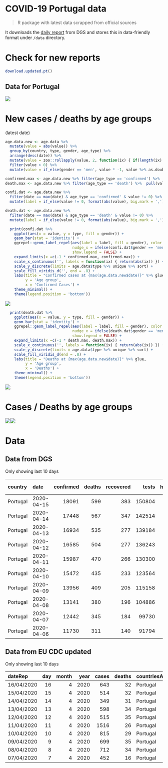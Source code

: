 COVID-19 Portugal data
================

> R package with latest data scrapped from official sources

It downloads the [daily
report](https://covid19.min-saude.pt/relatorio-de-situacao/) from DGS
and stores this in data-friendly format under `/data` directory.

# Check for new reports

``` r
download.updated.pt()
```

## Data for Portugal

![](README_files/figure-gfm/unnamed-chunk-6-1.svg)<!-- -->

# New cases / deaths by age groups

(latest date)

``` r
age.data.new <- age.data %>% 
  mutate(value = abs(value)) %>% 
  group_by(country, type, gender, age_type) %>% 
  arrange(desc(date)) %>% 
  mutate(value = zoo::rollapply(value, 2, function(ix) { if(length(ix) <= 1) { return(ix) } else { ix[1] - sum(ix[-1]) } }, fill = c(0, 0, 0), align = 'left', partial = TRUE)) %>%
  filter(value > 0) %>% 
  mutate(value = if_else(gender == 'men', value * -1, value %>% as.double))

confirmed.max <- age.data.new %>% filter(age_type == 'confirmed') %>%  pull(value) %>% max
death.max <- age.data.new %>% filter(age_type == 'death') %>%  pull(value) %>% max

confi.dat <- age.data.new %>% 
  filter(date == max(date) & age_type == 'confirmed' & value != 0) %>% 
  mutate(label = if_else(value != 0, format(abs(value), big.mark = ','), NA_character_))

death.dat <- age.data.new %>% 
  filter(date == max(date) & age_type == 'death' & value != 0) %>% 
  mutate(label = if_else(value != 0, format(abs(value), big.mark = ','), NA_character_))

  print(confi.dat %>%
    ggplot(aes(x = value, y = type, fill = gender)) +
    geom_bar(stat = 'identity') + 
    ggrepel::geom_label_repel(aes(label = label, fill = gender), color = 'white', direction = 'x', seed = 1985, size = 3.5,
                              nudge_x = ifelse(confi.dat$gender == 'men', -1, 1),
                              show.legend = FALSE) +
    expand_limits(x =c(-1 * confirmed.max, confirmed.max)) +
    scale_x_continuous('', labels = function(ix) { return(abs(ix)) }) +
    scale_y_discrete(limits = age.data$type %>% unique %>% sort) + 
    scale_fill_viridis_d('', end = .8) + 
    labs(title = "Confirmed cases at {max(age.data.new$date)}" %>% glue,
         y = 'Age group',
         x = 'Confirmed Cases') +
    theme_minimal() + 
    theme(legend.position = 'bottom'))
```

![](README_files/figure-gfm/unnamed-chunk-7-1.svg)<!-- -->

``` r
  print(death.dat %>%
    ggplot(aes(x = value, y = type, fill = gender)) +
    geom_bar(stat = 'identity') + 
    ggrepel::geom_label_repel(aes(label = label, fill = gender), color = 'white', direction = 'x', seed = 1985, size = 3.5,
                              nudge_x = ifelse(death.dat$gender == 'men', -1, 1),
                              show.legend = FALSE) +
    expand_limits(x =c(-1 * death.max, death.max)) +
    scale_x_continuous('', labels = function(ix) { return(abs(ix)) }) +
    scale_y_discrete(limits = age.data$type %>% unique %>% sort) + 
    scale_fill_viridis_d(end = .8) + 
    labs(title = "Deaths at {max(age.data.new$date)}" %>% glue,
         y = 'Age group',
         x = 'Deaths') +
    theme_minimal() + 
    theme(legend.position = 'bottom'))
```

![](README_files/figure-gfm/unnamed-chunk-7-2.svg)<!-- -->

# Cases / Deaths by age groups

![](README_files/figure-gfm/unnamed-chunk-8-1.svg)<!-- -->![](README_files/figure-gfm/unnamed-chunk-8-2.svg)<!-- -->

# Data

## Data from DGS

Only showing last 10
days

| country  | date       | confirmed | deaths | recovered |  tests | hospitalized | in.icu | confirmed\_m\_00-09 | confirmed\_w\_00-09 | confirmed\_m\_10-19 | confirmed\_w\_10-19 | confirmed\_m\_20-29 | confirmed\_w\_20-29 | confirmed\_m\_30-39 | confirmed\_w\_30-39 | confirmed\_m\_40-49 | confirmed\_w\_40-49 | confirmed\_m\_50-59 | confirmed\_w\_50-59 | confirmed\_m\_60-69 | confirmed\_w\_60-69 | confirmed\_m\_70-79 | confirmed\_w\_70-79 | confirmed\_m\_80+ | confirmed\_w\_80+ | death\_m\_00-09 | death\_w\_00-09 | death\_m\_10-19 | death\_w\_10-19 | death\_m\_20-29 | death\_w\_20-29 | death\_m\_30-39 | death\_w\_30-39 | death\_m\_40-49 | death\_w\_40-49 | death\_m\_50-59 | death\_w\_50-59 | death\_m\_60-69 | death\_w\_60-69 | death\_m\_70-79 | death\_w\_70-79 | death\_m\_80+ | death\_w\_80+ |
| :------- | :--------- | --------: | -----: | --------: | -----: | -----------: | -----: | ------------------: | ------------------: | ------------------: | ------------------: | ------------------: | ------------------: | ------------------: | ------------------: | ------------------: | ------------------: | ------------------: | ------------------: | ------------------: | ------------------: | ------------------: | ------------------: | ----------------: | ----------------: | --------------: | --------------: | --------------: | --------------: | --------------: | --------------: | --------------: | --------------: | --------------: | --------------: | --------------: | --------------: | --------------: | --------------: | --------------: | --------------: | ------------: | ------------: |
| Portugal | 2020-04-15 |     18091 |    599 |       383 | 150804 |         1200 |    208 |                 151 |                 153 |                 220 |                 250 |                 754 |                1144 |                1049 |                1457 |                1221 |                1903 |                1243 |                1890 |                1030 |                1212 |                 833 |                 840 |               920 |              1821 |               0 |               0 |               0 |               0 |               0 |               0 |               0 |               0 |               2 |               5 |              13 |               5 |              39 |              19 |              76 |              49 |           173 |           218 |
| Portugal | 2020-04-14 |     17448 |    567 |       347 | 142514 |         1227 |    218 |                 143 |                 147 |                 210 |                 241 |                 726 |                1094 |                1025 |                1397 |                1176 |                1829 |                1211 |                1817 |                 995 |                1173 |                 802 |                 824 |               884 |              1754 |               0 |               0 |               0 |               0 |               0 |               0 |               0 |               0 |               2 |               5 |              13 |               5 |              39 |              17 |              71 |              45 |           162 |           208 |
| Portugal | 2020-04-13 |     16934 |    535 |       277 | 139184 |         1187 |    188 |                 137 |                 147 |                 206 |                 229 |                 704 |                1059 |                1010 |                1362 |                1159 |                1773 |                1180 |                1762 |                 986 |                1120 |                 784 |                 781 |               859 |              1676 |               0 |               0 |               0 |               0 |               0 |               0 |               0 |               0 |               1 |               5 |              13 |               4 |              37 |              16 |              68 |              43 |           154 |           194 |
| Portugal | 2020-04-12 |     16585 |    504 |       277 | 136243 |         1177 |    228 |                 136 |                 147 |                 201 |                 229 |                 681 |                1030 |                 995 |                1329 |                1143 |                1752 |                1163 |                1728 |                 972 |                1101 |                 767 |                 750 |               845 |              1616 |               0 |               0 |               0 |               0 |               0 |               0 |               0 |               0 |               1 |               4 |              13 |               3 |              35 |              13 |              68 |              40 |           147 |           180 |
| Portugal | 2020-04-11 |     15987 |    470 |       266 | 130300 |         1175 |    233 |                 133 |                 132 |                 191 |                 224 |                 657 |                 982 |                 966 |                1290 |                1116 |                1701 |                1127 |                1665 |                 945 |                1065 |                 746 |                 714 |               816 |              1517 |               0 |               0 |               0 |               0 |               0 |               0 |               0 |               0 |               1 |               3 |              13 |               3 |              35 |              13 |              62 |              38 |           141 |           161 |
| Portugal | 2020-04-10 |     15472 |    435 |       233 | 123564 |         1179 |    226 |                 126 |                 119 |                 186 |                 214 |                 649 |                 959 |                 954 |                1261 |                1094 |                1641 |                1093 |                1619 |                 924 |                1035 |                 724 |                 682 |               777 |              1415 |               0 |               0 |               0 |               0 |               0 |               0 |               0 |               0 |               1 |               3 |              10 |               2 |              31 |              12 |              57 |              35 |           133 |           151 |
| Portugal | 2020-04-09 |     13956 |    409 |       205 | 115158 |         1173 |    241 |                 105 |                 101 |                 161 |                 190 |                 598 |                 846 |                 872 |                1141 |                1000 |                1483 |                1005 |                1452 |                 842 |                 938 |                 676 |                 608 |               703 |              1235 |               0 |               0 |               0 |               0 |               0 |               0 |               0 |               0 |               1 |               3 |               8 |               2 |              30 |              12 |              54 |              34 |           126 |           139 |
| Portugal | 2020-04-08 |     13141 |    380 |       196 | 104886 |         1211 |    245 |                  97 |                  95 |                 148 |                 175 |                 567 |                 796 |                 831 |                1093 |                 957 |                1423 |                 966 |                1386 |                 814 |                 896 |                 658 |                 568 |               619 |              1052 |               0 |               0 |               0 |               0 |               0 |               0 |               0 |               0 |               1 |               3 |               8 |               2 |              26 |              12 |              53 |              34 |           116 |           125 |
| Portugal | 2020-04-07 |     12442 |    345 |       184 |  99730 |         1180 |    271 |                  92 |                  87 |                 140 |                 166 |                 538 |                 756 |                 797 |                1021 |                 901 |                1338 |                 920 |                1296 |                 769 |                 845 |                 629 |                 530 |               605 |              1012 |               0 |               0 |               0 |               0 |               0 |               0 |               0 |               0 |               1 |               3 |               7 |               2 |              25 |              10 |              50 |              28 |           105 |           114 |
| Portugal | 2020-04-06 |     11730 |    311 |       140 |  91794 |         1099 |    270 |                  87 |                  87 |                 130 |                 155 |                 507 |                 708 |                 768 |                 963 |                 860 |                1269 |                 883 |                1217 |                 733 |                 802 |                 599 |                 503 |               562 |               897 |               0 |               0 |               0 |               0 |               0 |               0 |               0 |               0 |               1 |               3 |               6 |               2 |              22 |               7 |              45 |              26 |           100 |            99 |

## Data from EU CDC updated

Only showing last 10
days

| dateRep    | day | month | year | cases | deaths | countriesAndTerritories | geoId | countryterritoryCode | popData2018 |
| :--------- | --: | ----: | ---: | ----: | -----: | :---------------------- | :---- | :------------------- | ----------: |
| 16/04/2020 |  16 |     4 | 2020 |   643 |     32 | Portugal                | PT    | PRT                  |    10281762 |
| 15/04/2020 |  15 |     4 | 2020 |   514 |     32 | Portugal                | PT    | PRT                  |    10281762 |
| 14/04/2020 |  14 |     4 | 2020 |   349 |     31 | Portugal                | PT    | PRT                  |    10281762 |
| 13/04/2020 |  13 |     4 | 2020 |   598 |     34 | Portugal                | PT    | PRT                  |    10281762 |
| 12/04/2020 |  12 |     4 | 2020 |   515 |     35 | Portugal                | PT    | PRT                  |    10281762 |
| 11/04/2020 |  11 |     4 | 2020 |  1516 |     26 | Portugal                | PT    | PRT                  |    10281762 |
| 10/04/2020 |  10 |     4 | 2020 |   815 |     29 | Portugal                | PT    | PRT                  |    10281762 |
| 09/04/2020 |   9 |     4 | 2020 |   699 |     35 | Portugal                | PT    | PRT                  |    10281762 |
| 08/04/2020 |   8 |     4 | 2020 |   712 |     34 | Portugal                | PT    | PRT                  |    10281762 |
| 07/04/2020 |   7 |     4 | 2020 |   452 |     16 | Portugal                | PT    | PRT                  |    10281762 |

